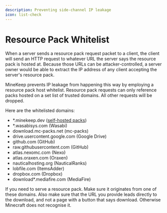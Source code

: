 ```yaml
---
description: Preventing side-channel IP leakage
icon: list-check
---
```


# Resource Pack Whitelist

When a server sends a resource pack request packet to a client, the client will send an HTTP request to whatever URL the server says the resource pack is hosted at. Because those URLs can be attacker-controlled, a server owner would be able to extract the IP address of any client accepting the server's resource pack.

MineKeep prevents IP leakage from happening this way by employing a resource pack host whitelist. Resource pack requests can only reference packs hosted on a set list of trusted domains. All other requests will be dropped.

Here are the whitelisted domains:

* \*.minekeep.dev ([self-hosted packs](../opening-http-ports.md))
* \*.wasabisys.com (Wasabi)
* download.mc-packs.net (mc-packs)
* drive.usercontent.google.com (Google Drive)
* github.com (GitHub)
* raw.githubusercontent.com (GitHub)
* atlas.nexomc.com (Nexo)
* atlas.oraxen.com (Oraxen)
* nauticalhosting.org (NauticalRanks)
* lobfile.com (ItemsAdder)
* dropbox.com (Dropbox)
* download\*.mediafire.com (MediaFire)

If you need to serve a resource pack. Make sure it originates from one of these domains. Also make sure that the URL you provide leads directly to the download, and not a page with a button that says download. Otherwise Minecraft does not recognise it.
